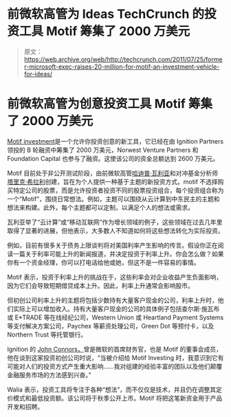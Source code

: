 # 前微软高管为 Ideas TechCrunch 的投资工具 Motif 筹集了 2000 万美元

> 原文：<https://web.archive.org/web/http://techcrunch.com/2011/07/25/former-microsoft-exec-raises-20-million-for-motif-an-investment-vehicle-for-ideas/>

# 前微软高管为创意投资工具 Motif 筹集了 2000 万美元

[Motif investment](https://web.archive.org/web/20230203122831/http://motifinvesting.com/)是一个允许你投资创意的新工具，它已经在由 Ignition Partners 领投的 B 轮融资中筹集了 2000 万美元，Norwest Venture Partners 和 Foundation Capital 也参与了融资。这使该公司的资金总额达到 2600 万美元。

Motif 目前处于非公开测试阶段，由前微软高管[哈迪普·瓦利亚](https://web.archive.org/web/20230203122831/http://www.crunchbase.com/person/hardeep-walia)和对冲基金分析师[塔里克·希拉利](https://web.archive.org/web/20230203122831/http://www.crunchbase.com/person/tariq-hilaly)创建，旨在为个人提供一种基于主题的新投资方式。motif 不选择购买特定公司的股票，而是允许投资者投资不同的股票投资组合，每个投资组合称为一个“Motif”，围绕日常想法。例如，主题可以围绕从云计算到中东民主的主题和想法来构建。此外，每个主题都可以定制，以满足个人的想法或需求。

瓦利亚举了“云计算”或“移动互联网”作为增长领域的例子，这些领域在过去几年里取得了显著的进展，但他表示，大多数人不知道如何将这些想法转化为实际投资。

例如，目前有很多关于债务上限谈判将对美国利率产生影响的传言。假设你正在阅读一篇关于利率可能上升的新闻报道，并决定投资于利率上升。你会怎么做？如果你有一个资金经理，你可以打电话给他或她，但这不是一件容易的事情。

Motif 表示，投资于利率上升的挑战在于，这些利率会对企业收益产生负面影响，因为它们会导致短期借贷成本上升。因此，利率上升通常会影响股市。

但初创公司利率上升的主题将包括少数持有大量客户现金的公司，利率上升时，他们实际上可以增加收入。持有大量客户现金的公司的具体例子包括查尔斯·施瓦布或 E*TRADE 等在线经纪公司，Western Union 或 Heartland Payment Systems 等支付解决方案公司，Paychex 等薪资处理公司，Green Dot 等预付卡，以及 Northern Trust 等托管银行。

Ignition 的 [John Connors，](https://web.archive.org/web/20230203122831/http://www.crunchbase.com/person/john-conners-2)曾是微软的首席财务官，也是 Motif 的董事会成员，他在谈到这家投资初创公司时说，“当被介绍给 Motif Investing 时，我意识到它有可能对人们的投资方式产生重大影响……我对组建的经验丰富的团队以及他们颠覆金融服务市场的方法感到兴奋。”

Walia 表示，投资工具将专注于各种“想法”，而不仅仅是技术，并且仍在调整其定价模式和最低投资额。该公司将于秋季公开上市。Motif 将把这笔新资金用于产品开发和招聘。